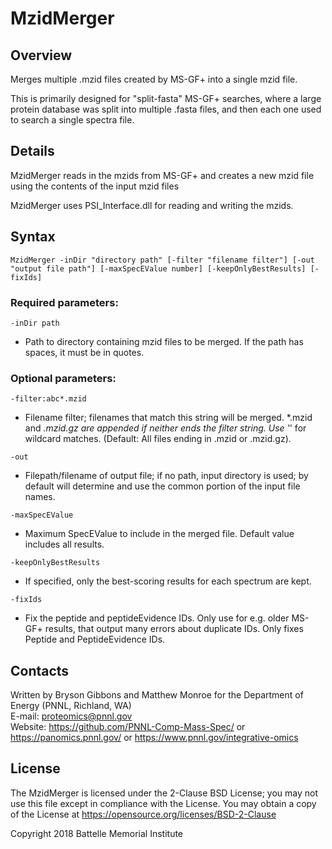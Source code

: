 # MzidMerger

## Overview
Merges multiple .mzid files created by MS-GF+ into a single mzid file.

This is primarily designed for "split-fasta" MS-GF+ searches, where a large protein database was split into multiple .fasta files, and then each one used to search a single spectra file.

## Details

MzidMerger reads in the mzids from MS-GF+ and creates a new mzid file using the contents of the input mzid files

MzidMerger uses PSI_Interface.dll for reading and writing the mzids.

## Syntax

`MzidMerger -inDir "directory path" [-filter "filename filter"] [-out "output file path"] [-maxSpecEValue number] [-keepOnlyBestResults] [-fixIds]`

### Required parameters:
`-inDir path` 
* Path to directory containing mzid files to be merged.  If the path has spaces, it must be in quotes.

### Optional parameters:
`-filter:abc*.mzid`
* Filename filter; filenames that match this string will be merged. *.mzid and *.mzid.gz are appended if neither ends the filter string. Use '*' for wildcard matches. (Default: All files ending in .mzid or .mzid.gz).

`-out`
* Filepath/filename of output file; if no path, input directory is used; by default will determine and use the common portion of the input file names.

`-maxSpecEValue`
* Maximum SpecEValue to include in the merged file. Default value includes all results.

`-keepOnlyBestResults`
* If specified, only the best-scoring results for each spectrum are kept.

`-fixIds`
* Fix the peptide and peptideEvidence IDs. Only use for e.g. older MS-GF+ results, that output many errors about duplicate IDs. Only fixes Peptide and PeptideEvidence IDs.

## Contacts

Written by Bryson Gibbons and Matthew Monroe for the Department of Energy (PNNL, Richland, WA) \
E-mail: proteomics@pnnl.gov \
Website: https://github.com/PNNL-Comp-Mass-Spec/ or https://panomics.pnnl.gov/ or https://www.pnnl.gov/integrative-omics

## License

The MzidMerger is licensed under the 2-Clause BSD License; 
you may not use this file except in compliance with the License.
You may obtain a copy of the License at https://opensource.org/licenses/BSD-2-Clause

Copyright 2018 Battelle Memorial Institute

